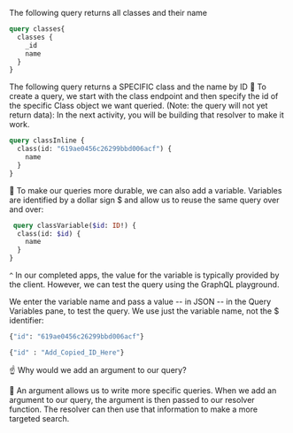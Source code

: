 
The following query returns all classes and their name

```graphql
query classes{
  classes {
  	_id
    name
  }
}
```


The following query returns a SPECIFIC class and the name by ID
🔑 To create a query, we start with the class endpoint and then specify the id of the specific Class object we want queried. (Note: the query will not yet return data):
In the next activity, you will be building that resolver to make it work.

```graphql
query classInline {
  class(id: "619ae0456c26299bbd006acf") {
    name
  }
}
```

🔑 To make our queries more durable, we can also add a variable. Variables are identified by a dollar sign $ and allow us to reuse the same query over and over:

```graphql
 query classVariable($id: ID!) {
  class(id: $id) {
    name
  }
}
```

`^` In our completed apps, the value for the variable is typically provided by the client. However, we can test the query using the GraphQL playground.

We enter the variable name and pass a value -- in JSON -- in the Query Variables pane, to test the query. We use just the variable name, not the $ identifier:

```graphql
{"id": "619ae0456c26299bbd006acf"}
```

```graphql
{"id" : "Add_Copied_ID_Here"}
```

☝️ Why would we add an argument to our query?

🙋 An argument allows us to write more specific queries. When we add an argument to our query, the argument is then passed to our resolver function. The resolver can then use that information to make a more targeted search.